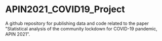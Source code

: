 # APIN2021_COVID19_Project
 A github repository for publishing data and code related to the paper "Statistical analysis of the community lockdown for COVID-19 pandemic, APIN 2021".
